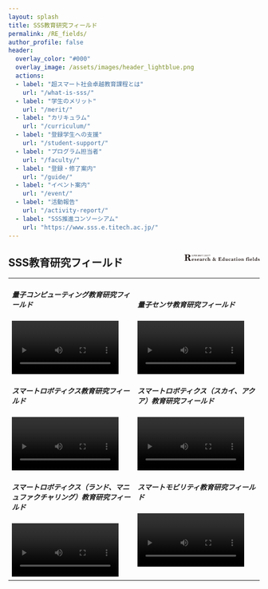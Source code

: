 ```yaml
---
layout: splash
title: SSS教育研究フィールド
permalink: /RE_fields/
author_profile: false
header:
  overlay_color: "#000"
  overlay_image: /assets/images/header_lightblue.png
  actions:
  - label: "超スマート社会卓越教育課程とは"
    url: "/what-is-sss/"
  - label: "学生のメリット"
    url: "/merit/"
  - label: "カリキュラム"
    url: "/curriculum/"
  - label: "登録学生への支援​"
    url: "/student-support/"
  - label: "プログラム担当者​"
    url: "/faculty/"
  - label: "登録・修了案内"
    url: "/guide/"
  - label: "イベント案内"
    url: "/event/"
  - label: "活動報告"
    url: "/activity-report/"
  - label: "SSS推進コンソーシアム"
    url: "https://www.sss.e.titech.ac.jp/"
---
```


## SSS教育研究フィールド  <img src="/assets/images/logo_R&E.png" width="30%" height="30%" align="right"/>

<table style="border:none;" width="100%">
    <td style="border:none;" width="50%">

<h5>量子コンピューティング教育研究フィールド</h5>
<video width="90%" src="/video/quantum_computer.m4v" controls></video>

<h5>スマートロボティクス教育研究フィールド</h5>
<video width="90%" src="/video/robotics.m4v" controls></video>

<h5>スマートロボティクス（ランド、マニュファクチャリング）教育研究フィールド</h5>
<video width="90%" src="/video/robotics_l_m.m4v" controls></video>

</td>
<td style="border:none;" width="50%">

<h5>量子センサ教育研究フィールド</h5>
<video width="90%" src="/video/quantum_sensor.m4v" controls></video>

<h5>スマートロボティクス（スカイ、アクア）教育研究フィールド</h5>
<video width="90%" src="/video/robotics_a_s.m4v" controls></video>

<h5>スマートモビリティ教育研究フィールド</h5>
<video width="90%" src="/video/mobility.m4v" controls></video>

</td>
</table>
